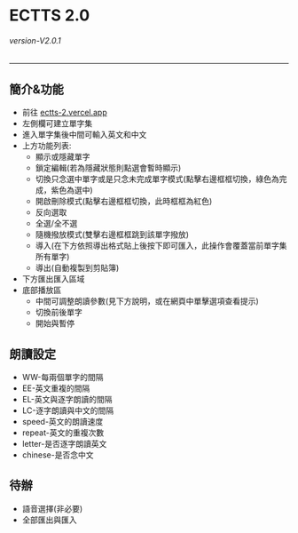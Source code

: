 # ECTTS 2.0
###### *version-V2.0.1* 
---
## 簡介&功能
- 前往 [ectts-2.vercel.app](https://ectts-2.vercel.app/)
- 左側欄可建立單字集
- 進入單字集後中間可輸入英文和中文
- 上方功能列表:
  - 顯示或隱藏單字
  - 鎖定編輯(若為隱藏狀態則點選會暫時顯示)
  - 切換只念選中單字或是只念未完成單字模式(點擊右邊框框切換，綠色為完成，紫色為選中)
  - 開啟刪除模式(點擊右邊框框切換，此時框框為紅色)
  - 反向選取
  - 全選/全不選
  - 隨機撥放模式(雙擊右邊框框跳到該單字撥放)
  - 導入(在下方依照導出格式貼上後按下即可匯入，此操作會覆蓋當前單字集所有單字)
  - 導出(自動複製到剪貼簿)
- 下方匯出匯入區域
- 底部播放區
  - 中間可調整朗讀參數(見下方說明，或在網頁中單擊選項查看提示) 
  - 切換前後單字
  - 開始與暫停
 
## 朗讀設定
- WW-每兩個單字的間隔
- EE-英文重複的間隔
- EL-英文與逐字朗讀的間隔
- LC-逐字朗讀與中文的間隔
- speed-英文的朗讀速度
- repeat-英文的重複次數
- letter-是否逐字朗讀英文
- chinese-是否念中文

## 待辦
- 語音選擇(非必要)
- 全部匯出與匯入
